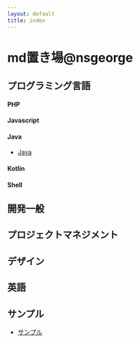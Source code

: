 ```yaml
---
layout: default
title: index
---
```


# md置き場@nsgeorge

## プログラミング言語

#### PHP

#### Javascript

#### Java

 - [Java](programming_language/java.md)

#### Kotlin

#### Shell

## 開発一般

## プロジェクトマネジメント

## デザイン

## 英語

## サンプル

 - [サンプル](sample/sample.html)
